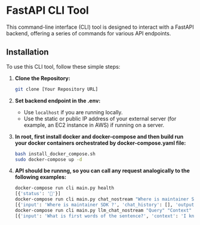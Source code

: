 # FastAPI CLI Tool

This command-line interface (CLI) tool is designed to interact with a FastAPI backend, offering a series of commands for various API endpoints.

## Installation

To use this CLI tool, follow these simple steps:

1. **Clone the Repository:**
   ```bash
   git clone [Your Repository URL]

2. **Set backend endpoint in the .env:**
    - Use `localhost` if you are running locally.
    - Use the static or public IP address of your external server (for example, an EC2 instance in AWS) if running on a server.

3. **In root, first install docker and docker-compose and then build run your docker containers orchestrated by docker-compose.yaml file:**
   ```bash
   bash install_docker_compose.sh
   sudo docker-compose up -d
3. **API should be runnng, so you can call any request analogically to the following examples:**
   ```bash
   docker-compose run cli main.py health
   [{'status': '🤙'}]
   docker-compose run cli main.py chat_nostream "Where is maintainer SDK ?"
   [{'input': 'Where is maintainer SDK ?', 'chat_history': [], 'output': 'The maintainer SDK can be found in the IBM watsonx.ai documentation. You can explore the documentation [here](https://www.ibm.com/products/watsonx-ai).'}]
   docker-compose run cli main.py llm_chat_nostream "Query" "Context"
   [{'input': 'What is first words of the sentence?', 'context': 'I know the answer', 'text': 'I'}]
 
